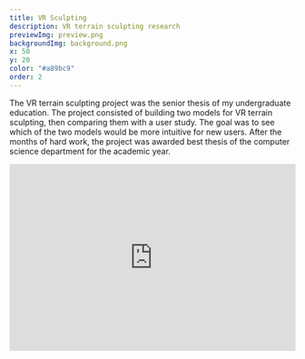 ```yaml
---
title: VR Sculpting
description: VR terrain sculpting research
previewImg: preview.png
backgroundImg: background.png
x: 50
y: 20
color: "#a89bc9"
order: 2
---
```

The VR terrain sculpting project was the senior thesis of my undergraduate education. The project consisted of building two models for VR terrain sculpting, then comparing them with a user study. The goal was to see which of the two models would be more intuitive for new users. After the months of hard work, the project was awarded best thesis of the computer science department for the academic year. 

<div style="padding:65.25% 0 0 0;position:relative;"><iframe src="https://player.vimeo.com/video/642488539?h=eaa72d400a&amp;badge=0&amp;autopause=0&amp;player_id=0&amp;app_id=58479" frameborder="0" allow="autoplay; fullscreen; picture-in-picture" allowfullscreen style="position:absolute;top:0;left:0;width:100%;height:100%;" title="Thesis Project Video.mp4"></iframe></div><script src="https://player.vimeo.com/api/player.js"></script>

<!-- The information below is a similar summary to the above video. For the brave of heart the full paper can be found at the bottom. 

Model 1: Sandbox
----

The first of the two models I developed was made with sandboxes in mind. Given many people have played in sandboxes as children, it crossed my mind that to harness that experience could lead to intuitive user control.  -->
